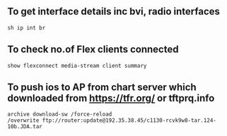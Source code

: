 ## To get interface details inc bvi, radio interfaces
```
sh ip int br 
```
## To check no.of Flex clients connected
```
show flexconnect media-stream client summary 
```
## To push ios to AP from chart server which downloaded from https://tfr.org/ or tftprq.info

```
archive download-sw /force-reload /overwrite ftp://router:update@192.35.38.45/c1130-rcvk9w8-tar.124-10b.JDA.tar 
```
